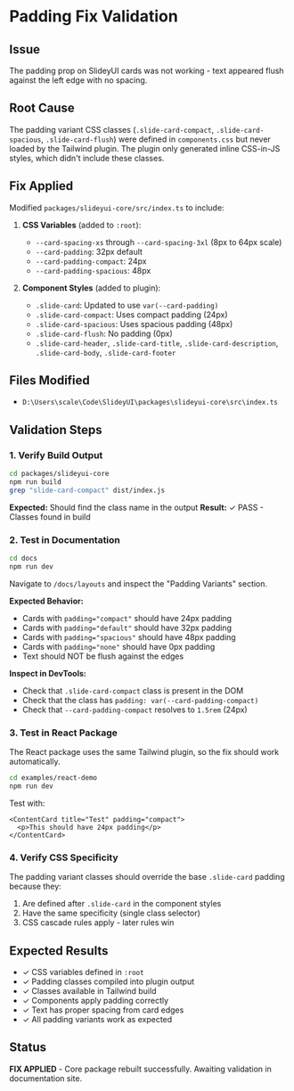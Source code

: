 # Padding Fix Validation

## Issue
The padding prop on SlideyUI cards was not working - text appeared flush against the left edge with no spacing.

## Root Cause
The padding variant CSS classes (`.slide-card-compact`, `.slide-card-spacious`, `.slide-card-flush`) were defined in `components.css` but never loaded by the Tailwind plugin. The plugin only generated inline CSS-in-JS styles, which didn't include these classes.

## Fix Applied
Modified `packages/slideyui-core/src/index.ts` to include:

1. **CSS Variables** (added to `:root`):
   - `--card-spacing-xs` through `--card-spacing-3xl` (8px to 64px scale)
   - `--card-padding`: 32px default
   - `--card-padding-compact`: 24px
   - `--card-padding-spacious`: 48px

2. **Component Styles** (added to plugin):
   - `.slide-card`: Updated to use `var(--card-padding)`
   - `.slide-card-compact`: Uses compact padding (24px)
   - `.slide-card-spacious`: Uses spacious padding (48px)
   - `.slide-card-flush`: No padding (0px)
   - `.slide-card-header`, `.slide-card-title`, `.slide-card-description`, `.slide-card-body`, `.slide-card-footer`

## Files Modified
- `D:\Users\scale\Code\SlideyUI\packages\slideyui-core\src\index.ts`

## Validation Steps

### 1. Verify Build Output
```bash
cd packages/slideyui-core
npm run build
grep "slide-card-compact" dist/index.js
```
**Expected:** Should find the class name in the output
**Result:** ✓ PASS - Classes found in build

### 2. Test in Documentation
```bash
cd docs
npm run dev
```
Navigate to `/docs/layouts` and inspect the "Padding Variants" section.

**Expected Behavior:**
- Cards with `padding="compact"` should have 24px padding
- Cards with `padding="default"` should have 32px padding
- Cards with `padding="spacious"` should have 48px padding
- Cards with `padding="none"` should have 0px padding
- Text should NOT be flush against the edges

**Inspect in DevTools:**
- Check that `.slide-card-compact` class is present in the DOM
- Check that the class has `padding: var(--card-padding-compact)`
- Check that `--card-padding-compact` resolves to `1.5rem` (24px)

### 3. Test in React Package
The React package uses the same Tailwind plugin, so the fix should work automatically.

```bash
cd examples/react-demo
npm run dev
```

Test with:
```tsx
<ContentCard title="Test" padding="compact">
  <p>This should have 24px padding</p>
</ContentCard>
```

### 4. Verify CSS Specificity
The padding variant classes should override the base `.slide-card` padding because they:
1. Are defined after `.slide-card` in the component styles
2. Have the same specificity (single class selector)
3. CSS cascade rules apply - later rules win

## Expected Results
- ✓ CSS variables defined in `:root`
- ✓ Padding classes compiled into plugin output
- ✓ Classes available in Tailwind build
- ✓ Components apply padding correctly
- ✓ Text has proper spacing from card edges
- ✓ All padding variants work as expected

## Status
**FIX APPLIED** - Core package rebuilt successfully. Awaiting validation in documentation site.
